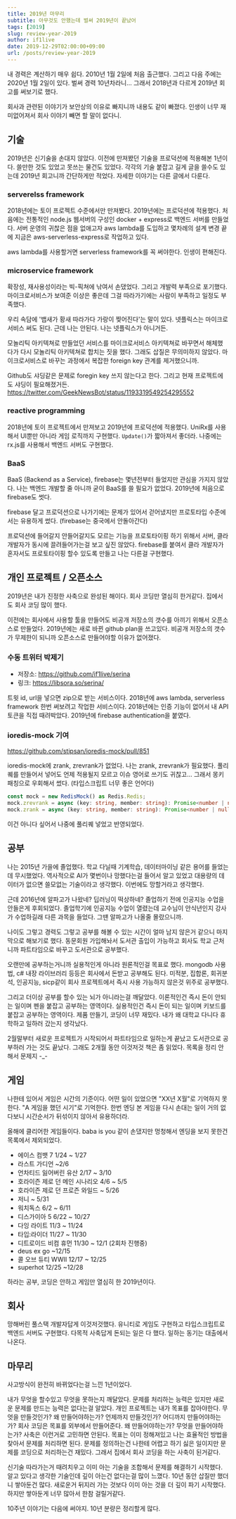 ```yaml
---
title: 2019년 마무리
subtitle: 아무것도 안했는데 벌써 2019년이 끝났어
tags: [2019]
slug: review-year-2019
author: if1live
date: 2019-12-29T02:00:00+09:00
url: /posts/review-year-2019
---
```


내 경력은 계산하기 매우 쉽다. 2010년 1월 2일에 처음 출근했다.
그리고 다음 주에는 2020년 1월 2일이 있다.
벌써 경력 10년차라니...
그래서 2018년과 다르게 2019년 회고를 써보기로 했다.

회사과 관련된 이야기가 보안상의 이유로 빠지니까 내용도 같이 빠졌다.
인생이 너무 재미없어져서 회사 이야기 빼면 할 말이 없다니.


## 기술
2019년은 신기술을 손대지 않았다.
이전에 만져봤던 기술을 프로덕션에 적용해본 1년이다.
쓸만한 것도 있었고 못쓰는 물건도 있었다.
각각의 기술 붙잡고 길게 글을 쓸수도 있는데 2019년 회고니까 간단하게만 적었다.
자세한 이야기는 다른 글에서 다룬다.


### serverelss framework
2018년에는 토이 프로젝트 수준에서만 만져봤다. 2019년에는 프로덕션에 적용했다. 
처음에는 전통적인 node.js 웹서버의 구성인 docker + express로 백엔드 서버를 만들었다.
서버 운영의 귀찮은 점을 없애고자 aws lambda를 도입하고 몇차례의 설계 변경 끝에 지금은 aws-serverless-express로 작업하고 있다.

aws lambda를 사용할거면 serverless framework를 꼭 써야한다. 인생이 편해진다.

### microservice framework
확장성, 재사용성이라는 빅-픽쳐에 낚여서 손댔었다.
그리고 개발력 부족으로 포기했다.
마이크로서비스가 보여준 이상은 좋은데 그걸 따라가기에는 사람이 부족하고 일정도 부족했다.

우리 속담에 '뱁새가 황새 따라가다 가랑이 찢어진다'는 말이 있다.
넷플릭스는 마이크로서비스 써도 된다.
근데 나는 안된다.
나는 넷플릭스가 아니거든.

모놀리틱 아키텍쳐로 만들었던 서비스를 마이크로서비스 아키텍쳐로 바꾸면서 해체했다가 다시 모놀리틱 아키텍쳐로 합치는 짓을 했다.
그래도 삽질은 무의미하지 않았다. 마이크로서비스로 바꾸는 과정에서 복잡한 foreign key 관계를 제거했으니까. 

Github도 샤딩같은 문제로 foregin key 쓰지 않는다고 한다.
그리고 현재 프로젝트에도 샤딩이 필요해졌거든.
https://twitter.com/GeekNewsBot/status/1193319549254295552

### reactive programming
2018년에 토이 프로젝트에서 만져보고 2019년에 프로덕션에 적용했다.
UniRx를 사용해서 UI뿐만 아니라 게임 로직까지 구현했다.
`Update()`가 짧아져서 좋더라.
나중에는 rx.js를 사용해서 백엔드 서버도 구현했다.

### BaaS
BaaS (Backend as a Service), firebase는 몇년전부터 들었지만 관심을 가지지 않았다.
나는 백엔드 개발할 줄 아니까 굳이 BaaS를 쓸 필요가 없었다. 2019년에 처음으로 firebase도 썻다.

firebase 달고 프로덕션으로 나가기에는 문제가 있어서 걷어냈지만 프로토타입 수준에서는 유용하게 썼다.
(firebase는 중국에서 안돌아간다)

프로덕션에 들어갈지 안들어갈지도 모르는 기능을 프로토타이핑 하기 위해서 서버, 클라 개발자가 동시에 끌려들어가는걸 보고 싶진 않았다.
firebase를 붙여서 클라 개발자가 혼자서도 프로토타이핑 할수 있도록 만들고 나는 다른걸 구현했다.

## 개인 프로젝트 / 오픈소스

2019년은 내가 진정한 사축으로 완성된 해이다. 회사 코딩만 열심히 한거같다.
집에서도 회사 코딩 많이 했다.

이전에는 회사에서 사용할 툴을 만들어도 비공개 저장소의 갯수를 아끼기 위해서 오픈소스로 만들었다.
2019년에는 새로 바뀐 github plan을 쓰고있다.
비공개 저장소의 갯수가 무제한이 되니까 오픈소스로 만들어야할 이유가 없어졌다. 

### 수동 트위터 박제기

* 저장소: https://github.com/if1live/serina
* 링크: https://libsora.so/serina/

트윗 id, url을 넣으면 zip으로 받는 서비스이다.
2018년에 aws lambda, serverless framework 한번 써보려고 작업한 서비스이다.
2018년에는 인증 기능이 없어서 내 API 토큰을 직접 때려박았다.
2019년에 firebase authentication을 붙였다.


### ioredis-mock 기여
https://github.com/stipsan/ioredis-mock/pull/851

ioredis-mock에 zrank, zrevrank가 없었다. 나는 zrank, zrevrank가 필요했다. 
풀리퀘를 만들어서 넣어도 언제 적용될지 모르고 이슈 영어로 쓰기도 귀찮고…
그래서 몽키패칭으로 우회해서 썼다. (타입스크립트 너무 좋은 언어다)

```ts
const mock = new RedisMock() as Redis.Redis;
mock.zrevrank = async (key: string, member: string): Promise<number | null> => {...};
mock.zrank = async (key: string, member: string): Promise<number | null> => {...};
```

이건 아니다 싶어서 나중에 풀리퀘 넣었고 반영되었다.

## 공부
나는 2015년 가을에 졸업했다.
학교 다닐때 기계학습, 데이터마이닝 같은 용어를 들었는데 무시했었다.
역사적으로 AI가 몇번이나 망했다는걸 들어서 알고 있었고 대용량의 데이터가 없으면 쓸모없는 기술이라고 생각했다.
이번에도 망할거라고 생각했다.

근데 2016년에 알파고가 나왔네? 딥러닝이 떡상하네?
졸업하기 전에 인공지능 수업을 안들은게 후회되었다.
졸업학기에 인공지능 수업이 열렸는데 교수님이 안식년인지 강사가 수업하길래 다른 과목을 들었다.
그땐 알파고가 나올줄 몰랐으니까.

나이도 그렇고 경력도 그렇고 공부를 해볼 수 있는 시간이 얼마 남지 않은거 같으니 마지막으로 해보기로 했다.
동문회원 가입해놔서 도서관 출입이 가능하고 회사도 학교 근처니까 파트타임으로 바꾸고 도서관으로 공부했다.

오랜만에 공부하는거니까 실용적인게 아니라 원론적인걸 목표로 했다.
mongodb 사용법, c# 내장 라이브러리 등등은 회사에서 돈받고 공부해도 된다.
미적분, 집합론, 회귀분석, 인공지능, sicp같이 회사 프로젝트에서 즉시 사용 가능하지 않은것 위주로 공부했다.

그리고 더이상 공부를 할수 있는 뇌가 아니라는걸 깨달았다.
이론적인건 즉시 돈이 안되는 일이며 펜을 붙잡고 공부하는 영역이다.
실용적인건 즉시 돈이 되는 일이며 키보드를 붙잡고 공부하는 영역이다.
제품 만들기, 코딩이 너무 재밌다. 내가 왜 대학교 다니다 휴학하고 일하러 갔는지 생각났다.

2월말부터 새로운 프로젝트가 시작되어서 파트타임으로 일하는게 끝났고 도서관으로 공부하러 가는 것도 끝났다.
그래도 2개월 동안 이것저것 책은 좀 읽었다. 목록을 정리 안해서 문제지 -_-

## 게임
나한테 있어서 게임은 시간의 기준이다. 어떤 일이 있었으면 "XX년 X월"로 기억하지 못한다.
"A 게임을 했던 시기"로 기억한다. 한번 엔딩 본 게임을 다시 손대는 일이 거의 없다보니 시간순서가 뒤섞이지 않아서 유용하더라.

올해에 클리어한 게임들이다. baba is you 같이 손댔지만 멍청해서 엔딩을 보지 못한건 목록에서 제외되었다.

* 에이스 컴뱃 7 1/24 ~ 1/27
* 라스트 가디언 ~2/6
* 언차티드 잃어버린 유산 2/17 ~ 3/10
* 호라이즌 제로 던 메인 시나리오 4/6 ~ 5/5
* 호라이즌 제로 던 프로즌 와일드 ~ 5/26
* 저니 ~ 5/31
* 워치독스 6/2 ~ 6/11
* 디스가이아 5 6/22 ~ 10/27
* 다잉 라이트 11/3 ~ 11/24
* 타입:라이더 11/27 ~ 11/30
* 디트로이드 비컴 휴먼 11/30 ~ 12/1 (2회차 진행중)
* deus ex go ~12/15
* 콜 오브 듀티 WWII 12/17 ~ 12/25
* superhot 12/25 ~12/28

하라는 공부, 코딩은 안하고 게임만 열심히 한 2019년이다.

## 회사

망해버린 풀스택 개발자답게 이것저것했다.
유니티로 게임도 구현하고 타입스크립트로 백엔드 서버도 구현했다.
다목적 사축답게 돈되는 일은 다 했다.
일하는 동기는 대출에서 나온다.

## 마무리

사고방식이 완전히 바뀌었다는걸 느낀 1년이었다.

내가 무엇을 할수있고 무엇을 못하는지 깨달았다.
문제를 처리하는 능력은 있지만 새로운 문제를 만드는 능력은 없다는걸 알았다.
개인 프로젝트는 내가 목표를 잡아야한다.
무엇을 만들것인가? 왜 만들어야하는가? 언제까지 만들것인가? 어디까지 만들어야하는가?
회사 코딩은 목표를 외부에서 만들어준다.
왜 만들어야하는가? 무엇을 만들어야하는가? 사축은 이런거로 고민하면 안된다.
목표는 이미 정해져있고 나는 효율적인 방법을 찾아서 문제를 처리하면 된다.
문제를 정의하는건 나한테 어렵고 하기 싫은 일이지만 문제를 코딩으로 처리하는건 재밌다.
그래서 집에서 회사 코딩을 하는 사축이 된거같다.

신기술 따라가는거 때려치우고 이미 아는 기술을 조합해서 문제를 해결하기 시작했다.
알고 있다고 생각한 기술인데 깊이 아는건 없다는걸 많이 느꼈다.
10년 동안 삽질만 했더니 쌓아둔건 많다.
새로운거 뒤지러 가는 것보다 이미 아는 것을 더 깊이 파기 시작했다.
하지만 쌓아둔게 너무 많아서 한참 걸릴거같다.

10주년 이야기는 다음에 써야지. 10년 분량은 정리할게 많다.
